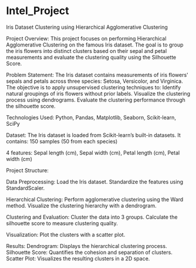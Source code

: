 # Intel_Project

Iris Dataset Clustering using Hierarchical Agglomerative Clustering

Project Overview:
This project focuses on performing Hierarchical Agglomerative Clustering on the famous Iris dataset. The goal is to group the iris flowers into distinct clusters based on their sepal and petal measurements and evaluate the clustering quality using the Silhouette Score.

Problem Statement:
The Iris dataset contains measurements of iris flowers' sepals and petals across three species: Setosa, Versicolor, and Virginica. The objective is to apply unsupervised clustering techniques to:
Identify natural groupings of iris flowers without prior labels.
Visualize the clustering process using dendrograms.
Evaluate the clustering performance through the silhouette score.

Technologies Used:
Python,
Pandas,
Matplotlib,
Seaborn,
Scikit-learn,
SciPy

Dataset:
The Iris dataset is loaded from Scikit-learn’s built-in datasets. It contains:
150 samples (50 from each species)

4 features:
Sepal length (cm),
Sepal width (cm),
Petal length (cm),
Petal width (cm)

Project Structure:

Data Preprocessing:
Load the Iris dataset.
Standardize the features using StandardScaler.

Hierarchical Clustering:
Perform agglomerative clustering using the Ward method.
Visualize the clustering hierarchy with a dendrogram.

Clustering and Evaluation:
Cluster the data into 3 groups.
Calculate the silhouette score to measure clustering quality.

Visualization:
Plot the clusters with a scatter plot.

Results:
Dendrogram: Displays the hierarchical clustering process.
Silhouette Score: Quantifies the cohesion and separation of clusters.
Scatter Plot: Visualizes the resulting clusters in a 2D space.
